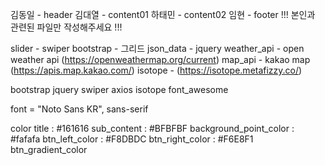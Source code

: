 김동일 - header
김대열 - content01
하태민 - content02
임현 - footer
!!! 본인과 관련된 파일만 작성해주세요 !!!


slider - swiper
bootstrap - 그리드
json_data -
jquery
weather_api - open weather api (https://openweathermap.org/current)
map_api - kakao map (https://apis.map.kakao.com/)
isotope - (https://isotope.metafizzy.co/)

bootstrap
jquery
swiper
axios
isotope
font_awesome

font = "Noto Sans KR", sans-serif

color
title : #161616
sub_content : #BFBFBF
background_point_color : #fafafa
btn_left_color : #F8DBDC
btn_right_color : #F6E8F1
btn_gradient_color
